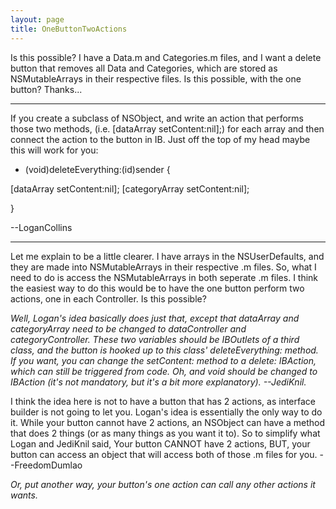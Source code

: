 ```yaml
---
layout: page
title: OneButtonTwoActions
---
```




Is this possible?  I have a Data.m and Categories.m files, and I want a delete button that removes all Data and Categories, which are stored as NSMutableArrays in their respective files.  Is this possible, with the one button?  Thanks...

----

If you create a subclass of NSObject, and write an action that performs those two methods, (i.e. [dataArray setContent:nil];) for each array and then connect the action to the button in IB. Just off the top of my head maybe this will work for you:

    
- (void)deleteEverything:(id)sender {

[dataArray setContent:nil];
[categoryArray setContent:nil];

}


 --LoganCollins

----

Let me explain to be a little clearer.  I have arrays in the NSUserDefaults, and they are made into NSMutableArray<nowiki/>s in their respective .m files.  So, what I need to do is access the NSMutableArray<nowiki/>s in both seperate .m files.  I think the easiest way to do this would be to have the one button perform two actions, one in each Controller.  Is this possible?

*Well, Logan's idea basically does just that, except that     dataArray and     categoryArray need to be changed to     dataController and     categoryController. These two variables should be IBOutlet<nowiki/>s of a third class, and the button is hooked up to this class'     deleteEverything: method. If you want, you can change the     setContent: method to a     delete: IBAction, which can still be triggered from code. Oh, and     void should be changed to     IBAction (it's not mandatory, but it's a bit more explanatory). --JediKnil.*

I think the idea here is not to have a button that has 2 actions, as interface builder is not going to let you. Logan's idea is essentially the only way to do it. While your button cannot have 2 actions, an NSObject can have a method that does 2 things (or as many things as you want it to). So to simplify what Logan and JediKnil said, Your button CANNOT have 2 actions, BUT, your button can access an object that will access both of those .m files for you. --FreedomDumlao

*Or, put another way, your button's one action can call any other actions it wants.*

